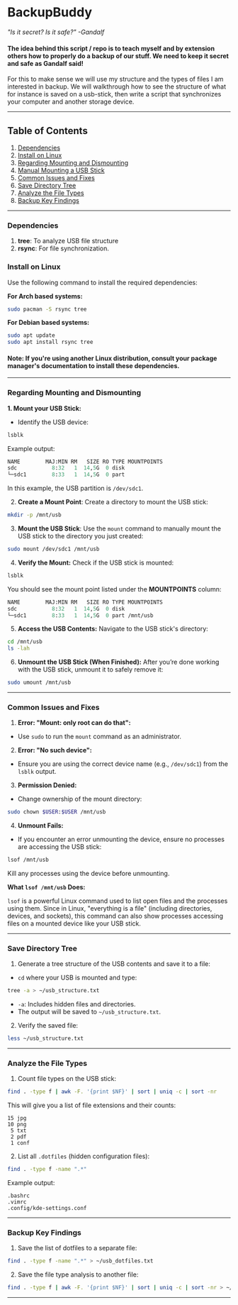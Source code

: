 # BackupBuddy

_"Is it secret? Is it safe?" -Gandalf_

#### The idea behind this script / repo is to teach myself and by extension others how to properly do a backup of our stuff. We need to keep it secret and safe as Gandalf said!

For this to make sense we will use my structure and the types of files I am interested in backup. We will walkthrough how to see the structure of what for instance is saved on a usb-stick, then write a script that synchronizes your computer and another storage device.

---

## Table of Contents

1. [Dependencies](#dependencies)
2. [Install on Linux](#install-on-linux)
3. [Regarding Mounting and Dismounting](#regarding-mounting-and-dismounting)
4. [Manual Mounting a USB Stick](#manual-mounting-a-usb-stick)
5. [Common Issues and Fixes](#common-issues-and-fixes)
6. [Save Directory Tree](#save-directory-tree)
7. [Analyze the File Types](#analyze-the-file-types)
8. [Backup Key Findings](#backup-key-findings)

---

### Dependencies

1. **tree**: To analyze USB file structure
2. **rsync**: For file synchronization.

### Install on Linux

Use the following command to install the required dependencies:

**For Arch based systems:**

```bash
sudo pacman -S rsync tree
```

**For Debian based systems:**

```bash
sudo apt update
sudo apt install rsync tree
```

#### Note: If you're using another Linux distribution, consult your package manager's documentation to install these dependencies.

---

### Regarding Mounting and Dismounting

**1. Mount your USB Stick:**

- Identify the USB device:

```bash
lsblk
```

Example output:

```graphql
NAME        MAJ:MIN RM   SIZE RO TYPE MOUNTPOINTS
sdc           8:32   1  14,5G  0 disk
└─sdc1        8:33   1  14,5G  0 part
```

In this example, the USB partition is `/dev/sdc1`.

2. **Create a Mount Point**: Create a directory to mount the USB stick:

```bash
mkdir -p /mnt/usb
```

3. **Mount the USB Stick**: Use the `mount` command to manually mount the USB stick to the directory you just created:

```bash
sudo mount /dev/sdc1 /mnt/usb
```

4. **Verify the Mount:** Check if the USB stick is mounted:

```bash
lsblk
```

You should see the mount point listed under the **MOUNTPOINTS** column:

```graphql
NAME        MAJ:MIN RM   SIZE RO TYPE MOUNTPOINTS
sdc           8:32   1  14,5G  0 disk
└─sdc1        8:33   1  14,5G  0 part /mnt/usb
```

5. **Access the USB Contents:** Navigate to the USB stick's directory:

```bash
cd /mnt/usb
ls -lah
```

6. **Unmount the USB Stick (When Finished):** After you’re done working with the USB stick, unmount it to safely remove it:

```bash
sudo umount /mnt/usb
```

---

### Common Issues and Fixes

1. **Error: "Mount: only root can do that":**

- Use `sudo` to run the `mount` command as an administrator.

2. **Error: "No such device":**

- Ensure you are using the correct device name (e.g., `/dev/sdc1`) from the `lsblk` output.

3. **Permission Denied:**

- Change ownership of the mount directory:

```bash
sudo chown $USER:$USER /mnt/usb
```

4. **Unmount Fails:**

- If you encounter an error unmounting the device, ensure no processes are accessing the USB stick:

```bash
lsof /mnt/usb
```

Kill any processes using the device before unmounting.

**What `lsof /mnt/usb` Does:**

`lsof` is a powerful Linux command used to list open files and the processes using them. Since in Linux, "everything is a file" (including directories, devices, and sockets), this command can also show processes accessing files on a mounted device like your USB stick.

---

### Save Directory Tree

1. Generate a tree structure of the USB contents and save it to a file:

- `cd` where your USB is mounted and type:

```bash
tree -a > ~/usb_structure.txt
```

- `-a`: Includes hidden files and directories.
- The output will be saved to `~/usb_structure.txt`.

2. Verify the saved file:

```bash
less ~/usb_structure.txt
```

---

### Analyze the File Types

1. Count file types on the USB stick:

```bash
find . -type f | awk -F. '{print $NF}' | sort | uniq -c | sort -nr
```

This will give you a list of file extensions and their counts:

```
15 jpg
10 png
 5 txt
 2 pdf
 1 conf
```

2. List all `.dotfiles` (hidden configuration files):

```bash
find . -type f -name ".*"
```

Example output:

```
.bashrc
.vimrc
.config/kde-settings.conf
```

---

### Backup Key Findings

1. Save the list of dotfiles to a separate file:

```bash
find . -type f -name ".*" > ~/usb_dotfiles.txt
```

2. Save the file type analysis to another file:

```bash
find . -type f | awk -F. '{print $NF}' | sort | uniq -c | sort -nr > ~/usb_file_types.txt
```

---
